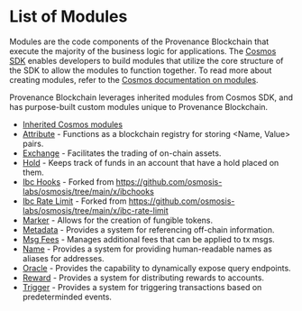 # List of Modules

Modules are the code components of the Provenance Blockchain that execute the majority of the business logic for applications. The [Cosmos SDK](https://docs.cosmos.network/v0.47) enables developers to build modules that utilize the core structure of the SDK to allow the modules to function together. To read more about creating modules, refer to the [Cosmos documentation on modules](https://docs.cosmos.network/v0.47/building-modules/intro).

Provenance Blockchain leverages inherited modules from Cosmos SDK, and has purpose-built custom modules unique to Provenance Blockchain.

* [Inherited Cosmos modules](https://docs.cosmos.network/v0.47/build/modules)
* [Attribute](./attribute/README.md) - Functions as a blockchain registry for storing \<Name, Value\> pairs.
* [Exchange](./exchange/README.md) - Facilitates the trading of on-chain assets.
* [Hold](./hold/README.md) - Keeps track of funds in an account that have a hold placed on them.
* [Ibc Hooks](./ibchooks/README.md) - Forked from https://github.com/osmosis-labs/osmosis/tree/main/x/ibchooks
* [Ibc Rate Limit](./ibcratelimit/README.md) - Forked from https://github.com/osmosis-labs/osmosis/tree/main/x/ibc-rate-limit
* [Marker](./marker/README.md) - Allows for the creation of fungible tokens.
* [Metadata](./metadata/README.md) - Provides a system for referencing off-chain information.
* [Msg Fees](./msgfees/README.md) - Manages additional fees that can be applied to tx msgs.
* [Name](./name/README.md) - Provides a system for providing human-readable names as aliases for addresses.
* [Oracle](./oracle/README.md) - Provides the capability to dynamically expose query endpoints.
* [Reward](./reward/README.md) - Provides a system for distributing rewards to accounts.
* [Trigger](./trigger/README.md) - Provides a system for triggering transactions based on predeterminded events.
